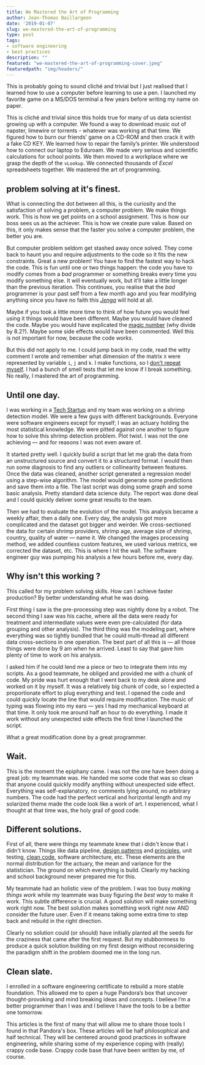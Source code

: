 ```yaml
---
title: We Mastered the Art of Programming
author: Jean-Thomas Baillargeon
date: '2019-01-07'
slug: we-mastered-the-art-of-programming
type: post
tags:
- software engineering
- best practices
description: ""
featured: "we-mastered-the-art-of-programming-cover.jpeg"
featuredpath: "img/headers/"
---
```


This is probably going to sound cliché and trivial but I just realised that I learned how to use a computer before learning to use a pen. I launched my favorite game on a MS/DOS terminal a few years before writing my name on paper.

This is cliché and trivial since this holds true for many of us data scientist growing up with a computer. We found a way to download music out of napster, limewire or torrents - whatever was working at that time. We figured how to burn our friends’ game on a CD-ROM and then crack it with a fake CD KEY. We learned how to repair the family’s printer. We understood how to connect our laptop to Eduroam. We made very serious and scientific calculations for school points. We then moved to a workplace where we grasp the depth of the `vLookup`. We connected thousands of *Excel* spreadsheets together. We mastered the art of programming.

## problem solving at it's finest.

What is connecting the dot between all this, is the curiosity and the satisfaction of solving a problem, a computer problem. We make things work. This is how we get points on a school assignment. This is how our boss sees us as the achiever. This is how we create pure value. Based on this, it only makes sense that the faster you solve a computer problem, the better you are.

But computer problem seldom get stashed away once solved. They come back to haunt you and require adjustments to the code so it fits the new constraints. Great a new problem! You have to find the fastest way to hack the code. This is fun until one or two things happen: the code you have to modify comes from a *bad* programmer or something breaks every time you modify something else. It will eventually work, but it’ll take a little longer than the previous iteration. This continues, you realise that the *bad* programmer is your past self from a few month ago and you fear modifying anything since you have no faith this [*Jenga*](https://secure.img1-fg.wfcdn.com/im/93997415/resize-h800%5Ecompr-r85/4885/48852016/Jenga%25AE+giant%25u2122+premium+jeu+de+bois+franc.jpg) will hold at all.

Maybe if you took a little more time to think of how future you would feel using it things would have been different. Maybe you would have cleaned the code. Maybe you would have explicated the [magic number](https://en.wikipedia.org/wiki/Magic_number_(programming)) (why divide by 8.2?). Maybe some side effects would have been commented. Well this is not important for now, because the code *works*.

But this did not apply to me. I could jump back in my code, read the witty comment I wrote and remember what dimension of the matrix `X` were represented by variable `i`, `j` and `k`. I make functions, so I [don't repeat myself](https://en.wikipedia.org/wiki/Don%27t_repeat_yourself). I had a bunch of smell tests that let me know if I break something. No really, I mastered the art of programming.

## Until one day.

I was working in a [Tech Startup](https://www.xpertsea.com/) and my team was working on a shrimp detection model. We were a few guys with different backgrounds. Everyone were software engineers except for myself; I was an actuary holding the most statistical knowledge. We were pitted against one another to figure how to solve this shrimp detection problem. Plot twist. I was not the one achieving — and for reasons I was not even aware of.

It started pretty well. I quickly build a script that let me grab the data from an unstructured source and convert it to a structured format. I would then run some diagnosis to find any outliers or collinearity between features. Once the data was cleaned, another script generated a regression model using a step-wise algorithm. The model would generate some predictions and save them into a file. The last script was doing some graph and some basic analysis. Pretty standard data science duty. The report was done deal and I could quickly deliver some great results to the team.

Then we had to evaluate the evolution of the model. This analysis became a weekly affair, then a daily one. Every day, the analysis got more complicated and the dataset got bigger and weirder. We cross-sectioned the data for certain shrimp providers, shrimp age, average size of shrimp, country, quality of water — name it. We changed the images processing method, we added countless custom features, we used various metrics, we corrected the dataset, etc. This is where I hit the wall. The software engineer guy was pumping his analysis a few hours before me, every day.

## Why isn't this working ?

This called for my problem solving skills. How can I achieve faster production? By better understanding what he was doing.

First thing I saw is the pre-processing step was nightly done by a robot. The second thing I saw was his cache, where all the data were ready for treatment and intermediate values were even pre-calculated (for data grouping and other analysis). The third thing was the modeling part, where everything was so tightly bundled that he could multi-thread all different data cross-sections in one operation. The best part of all this is — all those things were done by 9 am when he arrived. Least to say that gave him plenty of time to work on his analysis.

I asked him if he could lend me a piece or two to integrate them into my scripts. As a good teammate, he obliged and provided me with a chunk of code. My pride was hurt enough that I went back to my desk alone and worked on it by myself. It was a relatively big chunk of code, so I expected a proportionate effort to plug everything and test. I opened the code and could quickly locate the line that would require modification. The music of typing was flowing into my ears — yes I had my mechanical keyboard at that time. It only took me around half an hour to do everything. I made it work without any unexpected side effects the first time I launched the script.

What a great modification done by a great programmer.

## Wait.

This is the moment the epiphany came. I was not the one have been doing a great job: my teammate was. He handed me some code that was so clean that anyone could quickly modify anything without unexpected side effect. Everything was self-explanatory, no comments lying around, no arbitrary numbers. The code had the perfect vertical and horizontal length and my solarized theme made the code look like a work of art. I experienced, what I thought at that time was, the holy grail of good code.

## Different solutions.

First of all, there were things my teammate knew that i didn't know that i didn't know. Things like data pipeline, [design patterns](https://sourcemaking.com/design_patterns) and [principles](https://en.wikipedia.org/wiki/SOLID), unit testing, [clean code](https://en.wikipedia.org/wiki/Worship), software architecture, etc. These elements are the normal distribution for the actuary, the mean and variance for the statistician. The ground on which everything is build. Clearly my hacking and school background never prepared me for this.

My teammate had an holistic view of the problem. I was too busy *making things work* while my teammate was busy figuring *the best way* to make it work. This subtle difference is crucial. A good solution will make something work right now. The best solution makes something work right now AND consider the future user. Even if it means taking some extra time to step back and rebuild in the right direction.

Clearly no solution could (or should) have initially planted all the seeds for the craziness that came after the first request. But my stubbornness to produce a quick solution building on my first design without reconsidering the paradigm shift in the problem doomed me in the long run.

## Clean slate.

I enrolled in a software engineering certificate to rebuild a more stable foundation. This allowed me to open a huge Pandora’s box that uncover thought-provoking and mind breaking ideas and concepts. I believe I’m a better programmer than I was and I believe I have the tools to be a better one tomorrow.

This articles is the first of many that will allow me to share those tools I found in that Pandora's box. These articles will be half philosophical and half technical. They will be centered around good practices in software engineering, while sharing some of my experience coping with (really) crappy code base. Crappy code base that have been written by me, of course.